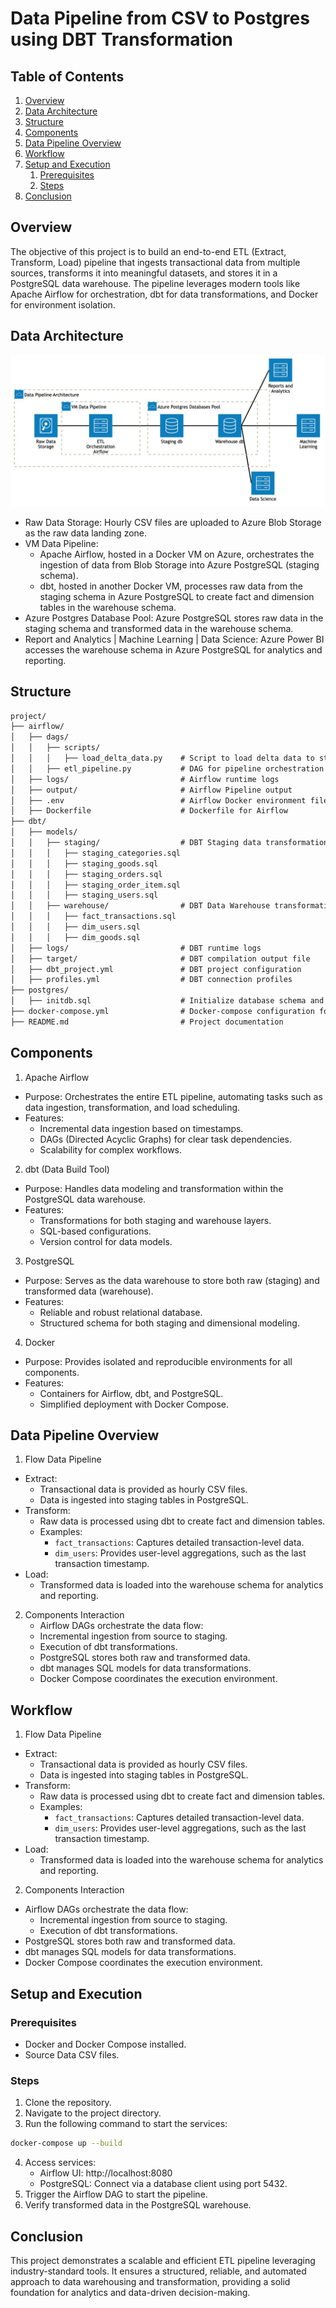 # Data Pipeline from CSV to Postgres using DBT Transformation

## Table of Contents

1. [Overview](#overview)
2. [Data Architecture](#data-architecture)
3. [Structure](#structure)
4. [Components](#components)
5. [Data Pipeline Overview](#data-pipeline-overview)
6. [Workflow](#workflow)
7. [Setup and Execution](#setup-and-execution)
   1. [Prerequisites](#prerequisites)
   2. [Steps](#steps)
8. [Conclusion](#conclusion)

## Overview

The objective of this project is to build an end-to-end ETL (Extract, Transform, Load) pipeline that ingests transactional data from multiple sources, transforms it into meaningful datasets, and stores it in a PostgreSQL data warehouse. The pipeline leverages modern tools like Apache Airflow for orchestration, dbt for data transformations, and Docker for environment isolation.

## Data Architecture

![Airflow overview](./data-architecture.jpeg)

- Raw Data Storage:
Hourly CSV files are uploaded to Azure Blob Storage as the raw data landing zone.
- VM Data Pipeline:
   - Apache Airflow, hosted in a Docker VM on Azure, orchestrates the ingestion of data from Blob Storage into Azure PostgreSQL (staging schema).
   - dbt, hosted in another Docker VM, processes raw data from the staging schema in Azure PostgreSQL to create fact and dimension tables in the warehouse schema.
- Azure Postgres Database Pool:
Azure PostgreSQL stores raw data in the staging schema and transformed data in the warehouse schema.
- Report and Analytics | Machine Learning | Data Science:
Azure Power BI accesses the warehouse schema in Azure PostgreSQL for analytics and reporting.

## Structure

```markdown
project/
├── airflow/
│   ├── dags/
│   │   ├── scripts/
│   │   │   ├── load_delta_data.py    # Script to load delta data to staging
│   │   ├── etl_pipeline.py           # DAG for pipeline orchestration
│   ├── logs/                         # Airflow runtime logs
│   ├── output/                       # Airflow Pipeline output
│   ├── .env                          # Airflow Docker environment file
│   ├── Dockerfile                    # Dockerfile for Airflow
├── dbt/
│   ├── models/
│   │   ├── staging/                  # DBT Staging data transformation
│   │   │   ├── staging_categories.sql 
│   │   │   ├── staging_goods.sql      
│   │   │   ├── staging_orders.sql     
│   │   │   ├── staging_order_item.sql 
│   │   │   ├── staging_users.sql      
│   │   ├── warehouse/                # DBT Data Warehouse transformation
│   │   │   ├── fact_transactions.sql 
│   │   │   ├── dim_users.sql          
│   │   │   ├── dim_goods.sql          
│   ├── logs/                         # DBT runtime logs
│   ├── target/                       # DBT compilation output file
│   ├── dbt_project.yml               # DBT project configuration
│   ├── profiles.yml                  # DBT connection profiles
├── postgres/
│   ├── initdb.sql                    # Initialize database schema and tables
├── docker-compose.yml                # Docker-compose configuration for all services
├── README.md                         # Project documentation
```

## Components

1. Apache Airflow
- Purpose: Orchestrates the entire ETL pipeline, automating tasks such as data ingestion, transformation, and load scheduling.
- Features:
    - Incremental data ingestion based on timestamps.
    - DAGs (Directed Acyclic Graphs) for clear task dependencies.
    - Scalability for complex workflows.

2. dbt (Data Build Tool)
- Purpose: Handles data modeling and transformation within the PostgreSQL data warehouse.
- Features:
    - Transformations for both staging and warehouse layers.
    - SQL-based configurations.
    - Version control for data models.

3. PostgreSQL
- Purpose: Serves as the data warehouse to store both raw (staging) and transformed data (warehouse).
- Features:
    - Reliable and robust relational database.
    - Structured schema for both staging and dimensional modeling.

4. Docker
- Purpose: Provides isolated and reproducible environments for all components.
- Features:
    - Containers for Airflow, dbt, and PostgreSQL.
    - Simplified deployment with Docker Compose.

## Data Pipeline Overview

1. Flow Data Pipeline
- Extract:
    - Transactional data is provided as hourly CSV files.
    - Data is ingested into staging tables in PostgreSQL.
- Transform:
    - Raw data is processed using dbt to create fact and dimension tables.
    - Examples:
        - `fact_transactions`: Captures detailed transaction-level data.
        - `dim_users`: Provides user-level aggregations, such as the last transaction timestamp.
- Load:
    - Transformed data is loaded into the warehouse schema for analytics and reporting.

2. Components Interaction
    - Airflow DAGs orchestrate the data flow:
    - Incremental ingestion from source to staging.
    - Execution of dbt transformations.
    - PostgreSQL stores both raw and transformed data.
    - dbt manages SQL models for data transformations.
    - Docker Compose coordinates the execution environment.


## Workflow

1. Flow Data Pipeline
- Extract:
    - Transactional data is provided as hourly CSV files.
    - Data is ingested into staging tables in PostgreSQL.
- Transform:
    - Raw data is processed using dbt to create fact and dimension tables.
    - Examples:
        - `fact_transactions`: Captures detailed transaction-level data.
        - `dim_users`: Provides user-level aggregations, such as the last transaction timestamp.
- Load:
    - Transformed data is loaded into the warehouse schema for analytics and reporting.

2. Components Interaction
- Airflow DAGs orchestrate the data flow:
    - Incremental ingestion from source to staging.
    - Execution of dbt transformations.
- PostgreSQL stores both raw and transformed data.
- dbt manages SQL models for data transformations.
- Docker Compose coordinates the execution environment.


## Setup and Execution

### Prerequisites
- Docker and Docker Compose installed.
- Source Data CSV files.

### Steps

1. Clone the repository.
2. Navigate to the project directory.
3. Run the following command to start the services:
```bash
docker-compose up --build
```
4. Access services:
    - Airflow UI: http://localhost:8080
    - PostgreSQL: Connect via a database client using port 5432.
5. Trigger the Airflow DAG to start the pipeline.
6. Verify transformed data in the PostgreSQL warehouse.

## Conclusion
This project demonstrates a scalable and efficient ETL pipeline leveraging industry-standard tools. It ensures a structured, reliable, and automated approach to data warehousing and transformation, providing a solid foundation for analytics and data-driven decision-making.
